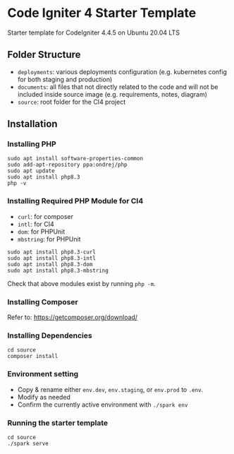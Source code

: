 # Code Igniter 4 Starter Template

Starter template for CodeIgniter 4.4.5 on Ubuntu 20.04 LTS

## Folder Structure

- `deployments`: various deployments configuration (e.g. kubernetes config for both staging and production)
- `documents`: all files that not directly related to the code and will not be included inside source image (e.g. requirements, notes, diagram)
- `source`: root folder for the CI4 project

## Installation


### Installing PHP

```
sudo apt install software-properties-common
sudo add-apt-repository ppa:ondrej/php
sudo apt update
sudo apt install php8.3
php -v
```

### Installing Required PHP Module for CI4

- `curl`: for composer
- `intl`: for CI4
- `dom`: for PHPUnit
- `mbstring`: for PHPUnit

```
sudo apt install php8.3-curl
sudo apt install php8.3-intl
sudo apt install php8.3-dom
sudo apt install php8.3-mbstring
```

Check that above modules exist by running `php -m`.

### Installing Composer

Refer to: https://getcomposer.org/download/

### Installing Dependencies

```
cd source
composer install
```

### Environment setting

- Copy & rename either `env.dev`, `env.staging`, or `env.prod` to `.env`.
- Modify as needed
- Confirm the currently active environment with `./spark env`

### Running the starter template

```
cd source
./spark serve
```

